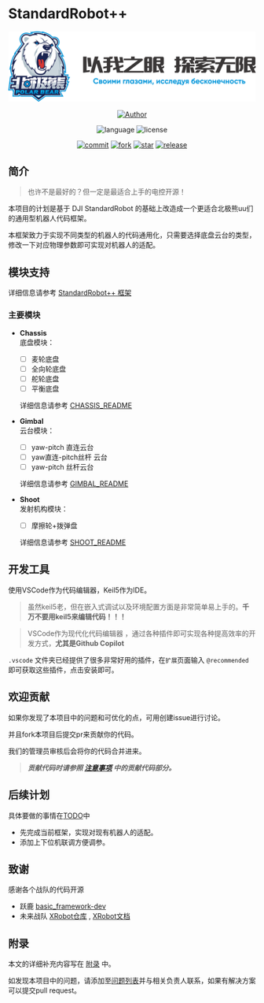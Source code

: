 # StandardRobot++
<div align=center>

![Logo](./doc/pic/Logo6.png)

[![Author](https://img.shields.io/badge/Author-小企鹅-orange.svg)](https://gitee.com/Ljw0401)

![language](https://img.shields.io/badge/language-C-blue.svg)
![license](https://img.shields.io/badge/license-MIT-green.svg)

[![commit](https://svg.hamm.cn/gitee.svg?user=SMBU-POLARBEAR&project=StandardRobotpp&type=commit)](https://gitee.com/SMBU-POLARBEAR/StandardRobotpp)
[![fork](https://gitee.com/SMBU-POLARBEAR/StandardRobotpp/badge/fork.svg?theme=dark)](https://gitee.com/SMBU-POLARBEAR/StandardRobotpp)
[![star](https://gitee.com/SMBU-POLARBEAR/StandardRobotpp/badge/star.svg?theme=dark)](https://gitee.com/SMBU-POLARBEAR/StandardRobotpp)
[![release](https://svg.hamm.cn/gitee.svg?user=SMBU-POLARBEAR&project=StandardRobotpp&type=release)](https://gitee.com/SMBU-POLARBEAR/StandardRobotpp)

</div>

## 简介
> 也许不是最好的？但一定是最适合上手的电控开源！

本项目的计划是基于 DJI StandardRobot 的基础上改造成一个更适合北极熊uu们的通用型机器人代码框架。

本框架致力于实现不同类型的机器人的代码通用化，只需要选择底盘云台的类型，修改一下对应物理参数即可实现对机器人的适配。

## 模块支持
详细信息请参考 [StandardRobot++ 框架](./doc/framework.md)
### 主要模块
- **Chassis**\
  底盘模块：
  - [ ] 麦轮底盘
  - [ ] 全向轮底盘
  - [ ] 舵轮底盘
  - [ ] 平衡底盘
  
  详细信息请参考 [CHASSIS_README](./application/chassis/CHASSIS_README.md)

- **Gimbal**\
  云台模块：
  - [ ] yaw-pitch 直连云台
  - [ ] yaw直连-pitch丝杆 云台
  - [ ] yaw-pitch 丝杆云台
  
  详细信息请参考 [GIMBAL_README](./application/gimbal/GIMBAL_README.md)

- **Shoot**\
  发射机构模块：
  - [ ] 摩擦轮+拨弹盘

  详细信息请参考 [SHOOT_README](./application/shoot/SHOOT_README.md)

<!-- - **Mechanical arm**\
  支持以下机械臂类型：
  
  详细信息请参考 [ARM_README](./application/arm/ARM_README.md) -->

## 开发工具
使用VSCode作为代码编辑器，Keil5作为IDE。
> 虽然keil5老，但在嵌入式调试以及环境配置方面是非常简单易上手的。**千万不要用keil5来编辑代码！！！**

> VSCode作为现代化代码编辑器 ，通过各种插件即可实现各种提高效率的开发方式，**尤其是Github Copilot**

`.vscode` 文件夹已经提供了很多非常好用的插件，在`扩展`页面输入 `@recommended` 即可获取这些插件，点击安装即可。

## 欢迎贡献
如果你发现了本项目中的问题和可优化的点，可用创建issue进行讨论。

并且fork本项目后提交pr来贡献你的代码。

我们的管理员审核后会将你的代码合并进来。

> ***贡献代码时请参照 [注意事项](./doc/注意事项.md/#贡献代码) 中的贡献代码部分。*** 

## 后续计划
具体要做的事情在[TODO](./doc/TODO.md)中
- 先完成当前框架，实现对现有机器人的适配。
- 添加上下位机联调方便调参。

## 致谢
感谢各个战队的代码开源
- 跃鹿 [basic_framework-dev](https://gitee.com/hnuyuelurm/basic_framework)
- 未来战队 [XRobot仓库](https://github.com/xrobot-org/XRobot) , [XRobot文档](https://xrobot-org.github.io/)

## 附录
本文的详细补充内容写在 [附录](./doc/appendix.md) 中。

如发现本项目中的问题，请添加至[问题列表](./doc/questions.md)并与相关负责人联系，如果有解决方案可以提交pull request。